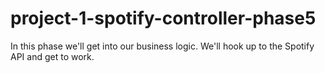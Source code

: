 # project-1-spotify-controller-phase5
In this phase we'll get into our business logic. We'll hook up to the Spotify API and get to work.
